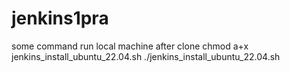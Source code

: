 # jenkins1pra
some command run local machine after clone 
chmod a+x jenkins_install_ubuntu_22.04.sh
./jenkins_install_ubuntu_22.04.sh
